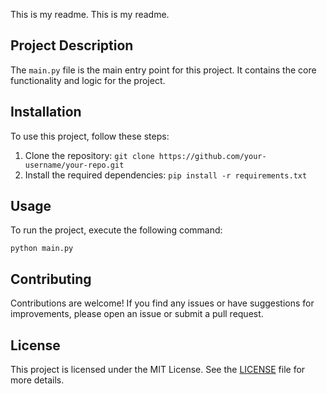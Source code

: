 This is my readme.
This is my readme.

## Project Description

The `main.py` file is the main entry point for this project. It contains the core functionality and logic for the project.

## Installation

To use this project, follow these steps:

1. Clone the repository: `git clone https://github.com/your-username/your-repo.git`
2. Install the required dependencies: `pip install -r requirements.txt`

## Usage

To run the project, execute the following command:

```
python main.py
```

## Contributing

Contributions are welcome! If you find any issues or have suggestions for improvements, please open an issue or submit a pull request.

## License

This project is licensed under the MIT License. See the [LICENSE](LICENSE) file for more details.
